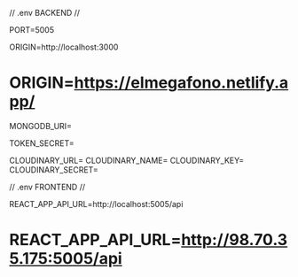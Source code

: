 // .env BACKEND //

PORT=5005

ORIGIN=http://localhost:3000
# ORIGIN=https://elmegafono.netlify.app/

MONGODB_URI= 

TOKEN_SECRET= 

CLOUDINARY_URL= 
CLOUDINARY_NAME= 
CLOUDINARY_KEY= 
CLOUDINARY_SECRET= 



// .env FRONTEND //

REACT_APP_API_URL=http://localhost:5005/api
# REACT_APP_API_URL=http://98.70.35.175:5005/api

